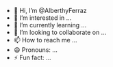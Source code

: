 - 👋 Hi, I’m @AlberthyFerraz
- 👀 I’m interested in ...
- 🌱 I’m currently learning ...
- 💞️ I’m looking to collaborate on ...
- 📫 How to reach me ...
- 😄 Pronouns: ...
- ⚡ Fun fact: ...

<!---
AlberthyFerraz/AlberthyFerraz is a ✨ special ✨ repository because its `README.md` (this file) appears on your GitHub profile.
You can click the Preview link to take a look at your changes.
--->
